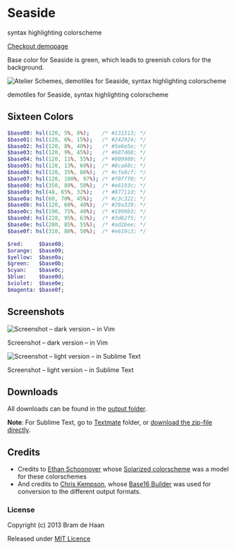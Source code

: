 # Seaside

syntax highlighting colorscheme

[Checkout demopage](http://atelierbram.github.io/syntax-highlighting/atelier-schemes/seaside)

Base color for Seaside is green, which leads to greenish colors for the background.

![Atelier Schemes, demotiles for Seaside, syntax highlighting colorscheme](http://atelierbram.github.io/syntax-highlighting/assets/img/svg/atelierschemes-demotiles-seaside_1200x300.svg)

demotiles for Seaside, syntax highlighting colorscheme

## Sixteen Colors

```sass
$base00: hsl(120, 5%, 8%);    /* #131513; */
$base01: hsl(120, 6%, 15%);   /* #242924; */
$base02: hsl(120, 8%, 40%);   /* #5e6e5e; */
$base03: hsl(120, 9%, 45%);   /* #687d68; */
$base04: hsl(120, 11%, 55%);  /* #809980; */
$base05: hsl(120, 13%, 60%);  /* #8ca68c; */
$base06: hsl(120, 35%, 86%);  /* #cfe8cf; */
$base07: hsl(120, 100%, 97%); /* #f0fff0; */
$base08: hsl(350, 80%, 50%);  /* #e6193c; */
$base09: hsl(48, 65%, 32%);   /* #87711d; */
$base0a: hsl(60, 70%, 45%);   /* #c3c322; */
$base0b: hsl(120, 60%, 40%);  /* #29a329; */
$base0c: hsl(190, 75%, 40%);  /* #1999b3; */
$base0d: hsl(228, 95%, 63%);  /* #3d62f5; */
$base0e: hsl(280, 85%, 55%);  /* #ad2bee; */
$base0f: hsl(310, 80%, 50%);  /* #e619c3; */

$red:     $base08;
$orange:  $base09;
$yellow:  $base0a;
$green:   $base0b;
$cyan:    $base0c;
$blue:    $base0d;
$violet:  $base0e;
$magenta: $base0f;
```
## Screenshots

![Screenshot – dark version – in Vim](http://atelierbram.github.io/syntax-highlighting/assets/img/seaside-dark_vim_640x425.png)

Screenshot – dark version – in Vim

![Screenshot – light version – in Sublime Text](http://atelierbram.github.io/syntax-highlighting/assets/img/seaside-light_sublime_640x425.png)

Screenshot – light version – in Sublime Text

## Downloads
All downloads can be found in the [output folder](https://github.com/atelierbram/syntax-highlighting/tree/master/atelier-schemes/output).

**Note**: For Sublime Text, go to [Textmate](https://github.com/atelierbram/syntax-highlighting/tree/master/atelier-schemes/output/textmate) folder, or [download the zip-file directly](https://atelierbram.github.io/syntax-highlighting/atelier-schemes/output/textmate/textmate.zip).

## Credits
* Credits to [Ethan Schoonover](http://ethanschoonover.com/solarized) whose [Solarized colorscheme](http://github.com/altercation/solarized) was a model for these colorschemes
* And credits to [Chris Kempson](http://chriskempson.com), whose [Base16 Builder](https://github.com/chriskempson/base16-builder) was used for conversion to the different output formats.

### License

Copyright (c) 2013 Bram de Haan

Released under [MIT Licence](http://atelierbram.mit-license.org)


